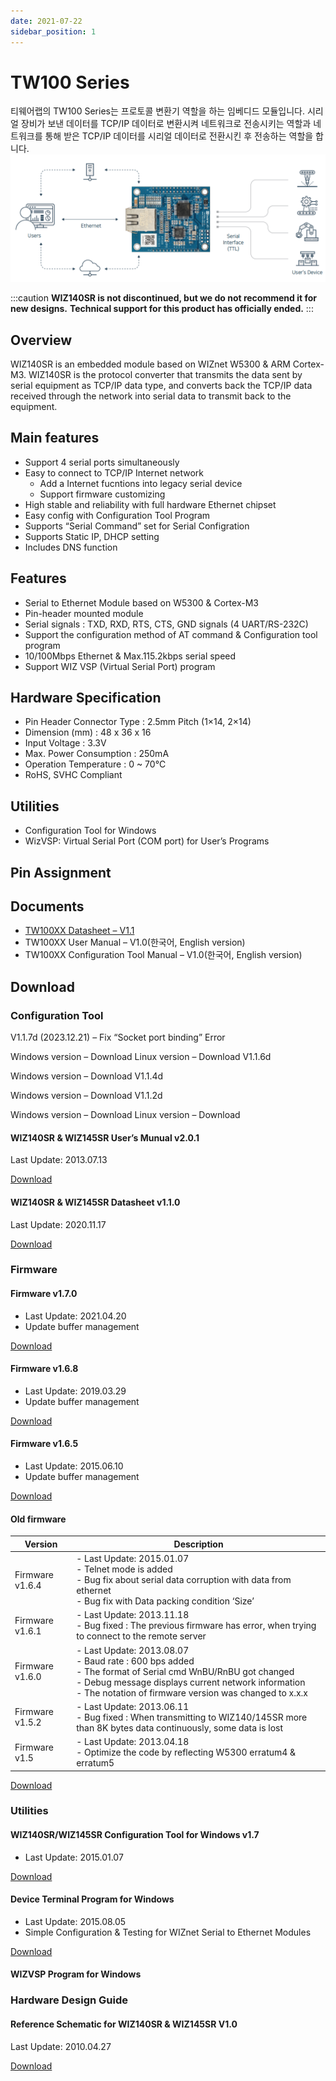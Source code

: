 ```yaml
---
date: 2021-07-22
sidebar_position: 1
---
```


# TW100 Series

티웨어랩의 TW100 Series는 프로토콜 변환기 역할을 하는 임베디드 모듈입니다.
시리얼 장비가 보낸 데이터를 TCP/IP 데이터로 변환시켜 네트워크로 전송시키는 역할과 네트워크를 통해 받은 TCP/IP 데이터를 시리얼 데이터로 전환시킨 후 전송하는 역할을 합니다.
![Alt text](image.png)

:::caution
**WIZ140SR is not discontinued, but we do not recommend it for new designs.**
**Technical support for this product has officially ended.**
:::

## Overview

WIZ140SR is an embedded module based on WIZnet W5300 &  ARM Cortex-M3. WIZ140SR is the protocol converter that transmits the data sent by serial equipment as TCP/IP data type, and converts back the TCP/IP data received through the network into serial data to transmit back to the equipment.

## Main features

- Support 4 serial ports simultaneously
- Easy to connect to TCP/IP Internet network
  - Add a Internet fucntions into legacy serial device
  - Support firmware customizing
- High stable and reliability with full hardware Ethernet chipset
- Easy config with Configuration Tool Program
- Supports “Serial Command” set for Serial Configration
- Supports Static IP, DHCP setting
- Includes DNS function

## Features

- Serial to Ethernet Module based on W5300 & Cortex-M3
- Pin-header mounted module
- Serial signals : TXD, RXD, RTS, CTS, GND signals (4 UART/RS-232C)
- Support the configuration method of AT command & Configuration tool program
- 10/100Mbps Ethernet & Max.115.2kbps serial speed
- Support WIZ VSP (Virtual Serial Port) program

## Hardware Specification

- Pin Header Connector Type : 2.5mm Pitch (1×14, 2×14)
- Dimension (mm) : 48 x 36 x 16
- Input Voltage : 3.3V
- Max. Power Consumption : 250mA
- Operation Temperature : 0 ~ 70℃
- RoHS, SVHC Compliant

## Utilities

- Configuration Tool for Windows
- WizVSP: Virtual Serial Port (COM port) for User’s Programs

## Pin Assignment

## Documents
- [TW100XX Datasheet – V1.1](img/TW100xx-Datasheet-Rev1.1.pdf)
- TW100XX User Manual – V1.0(한국어, English version)
- TW100XX Configuration Tool Manual – V1.0(한국어, English version)

## Download

### Configuration Tool

V1.1.7d (2023.12.21) – Fix “Socket port binding” Error

Windows version – Download
Linux version – Download
V1.1.6d

Windows version – Download
V1.1.4d

Windows version – Download
V1.1.2d

Windows version – Download
Linux version – Download

#### WIZ140SR & WIZ145SR User’s Munual v2.0.1

Last Update: 2013.07.13

<a href="/img/products/wiz140sr/WIZ14xSR_UM_v201e.pdf" target="_blank">Download</a>

#### WIZ140SR & WIZ145SR Datasheet v1.1.0

Last Update: 2020.11.17

<a href="/img/products/wiz140sr/WIZ140SR_WIZ145SR_DS_V110e.pdf" target="_blank">Download</a>

### Firmware

#### Firmware v1.7.0

- Last Update: 2021.04.20
- Update buffer management

<a href="/img/products/wiz140sr/WIZ140v1_7_0_210209.zip" target="_blank">Download</a>

#### Firmware v1.6.8

- Last Update: 2019.03.29
- Update buffer management

<a href="/img/products/wiz140sr/WIZ140v1_6_8_190209.zip" target="_blank">Download</a>

#### Firmware v1.6.5

- Last Update: 2015.06.10
- Update buffer management

<a href="/img/products/wiz140sr/WIZ140v1_6_5_150610.zip" target="_blank">Download</a>

#### Old firmware

| Version         | Description                                                                                                                                                                                                                             |
| --------------- | --------------------------------------------------------------------------------------------------------------------------------------------------------------------------------------------------------------------------------------- |
| Firmware v1.6.4 | - Last Update: 2015.01.07<br />- Telnet mode is added<br />- Bug fix about serial data corruption with data from ethernet<br />- Bug fix with Data packing condition ‘Size’                                                             |
| Firmware v1.6.1 | - Last Update: 2013.11.18<br />- Bug fixed : The previous firmware has error, when trying to connect to the remote server                                                                                                               |
| Firmware v1.6.0 | - Last Update: 2013.08.07<br />- Baud rate : 600 bps added<br />- The format of Serial cmd WnBU/RnBU got changed<br />- Debug message displays current network information<br />- The notation of firmware version was changed to x.x.x |
| Firmware v1.5.2 | - Last Update: 2013.06.11<br />- Bug fixed : When transmitting to WIZ140/145SR more than  8K bytes data continuously, some data is lost                                                                                                 |
| Firmware v1.5   | - Last Update: 2013.04.18<br />- Optimize the code by reflecting W5300 erratum4 & erratum5                                                                                                                                              |

<a href="/img/products/wiz140sr/WIZ14x_old_FW.zip" target="_blank">Download</a>

### Utilities

#### WIZ140SR/WIZ145SR Configuration Tool for Windows v1.7

- Last Update: 2015.01.07

<a href="/img/products/wiz140sr/WIZ14xSRConfig_Rev1_7.zip" target="_blank">Download</a>

#### Device Terminal Program for Windows

- Last Update: 2015.08.05
- Simple Configuration & Testing for WIZnet Serial to Ethernet Modules

<a href="/img/products/wiz100sr/Device_Terminal.zip" target="_blank">Download</a>

#### WIZVSP Program for Windows

### Hardware Design Guide

#### Reference Schematic for WIZ140SR & WIZ145SR V1.0

Last Update: 2010.04.27

<a href="/img/products/wiz140sr/WIZ14xSR_Ref_Schematic.pdf" target="_blank">Download</a>

